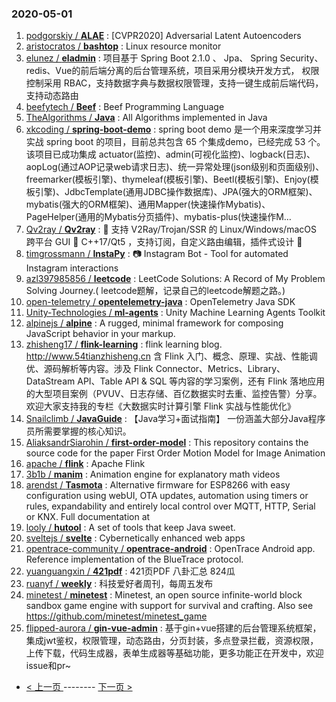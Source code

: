### 2020-05-01 
1. [
        podgorskiy /
**ALAE**](https://github.com/podgorskiy/ALAE) : [CVPR2020] Adversarial Latent Autoencoders
1. [
        aristocratos /
**bashtop**](https://github.com/aristocratos/bashtop) : Linux resource monitor
1. [
        elunez /
**eladmin**](https://github.com/elunez/eladmin) : 项目基于 Spring Boot 2.1.0 、 Jpa、 Spring Security、redis、Vue的前后端分离的后台管理系统，项目采用分模块开发方式， 权限控制采用 RBAC，支持数据字典与数据权限管理，支持一键生成前后端代码，支持动态路由
1. [
        beefytech /
**Beef**](https://github.com/beefytech/Beef) : Beef Programming Language
1. [
        TheAlgorithms /
**Java**](https://github.com/TheAlgorithms/Java) : All Algorithms implemented in Java
1. [
        xkcoding /
**spring-boot-demo**](https://github.com/xkcoding/spring-boot-demo) : spring boot demo 是一个用来深度学习并实战 spring boot 的项目，目前总共包含 65 个集成demo，已经完成 53 个。 该项目已成功集成 actuator(监控)、admin(可视化监控)、logback(日志)、aopLog(通过AOP记录web请求日志)、统一异常处理(json级别和页面级别)、freemarker(模板引擎)、thymeleaf(模板引擎)、Beetl(模板引擎)、Enjoy(模板引擎)、JdbcTemplate(通用JDBC操作数据库)、JPA(强大的ORM框架)、mybatis(强大的ORM框架)、通用Mapper(快速操作Mybatis)、PageHelper(通用的Mybatis分页插件)、mybatis-plus(快速操作M…
1. [
        Qv2ray /
**Qv2ray**](https://github.com/Qv2ray/Qv2ray) : 🌟 支持 V2Ray/Trojan/SSR 的 Linux/Windows/macOS 跨平台 GUI 🔨 C++17/Qt5 ，支持订阅，自定义路由编辑，插件式设计 🌟
1. [
        timgrossmann /
**InstaPy**](https://github.com/timgrossmann/InstaPy) : 📷 Instagram Bot - Tool for automated Instagram interactions
1. [
        azl397985856 /
**leetcode**](https://github.com/azl397985856/leetcode) : LeetCode Solutions: A Record of My Problem Solving Journey.( leetcode题解，记录自己的leetcode解题之路。)
1. [
        open-telemetry /
**opentelemetry-java**](https://github.com/open-telemetry/opentelemetry-java) : OpenTelemetry Java SDK
1. [
        Unity-Technologies /
**ml-agents**](https://github.com/Unity-Technologies/ml-agents) : Unity Machine Learning Agents Toolkit
1. [
        alpinejs /
**alpine**](https://github.com/alpinejs/alpine) : A rugged, minimal framework for composing JavaScript behavior in your markup.
1. [
        zhisheng17 /
**flink-learning**](https://github.com/zhisheng17/flink-learning) : flink learning blog. http://www.54tianzhisheng.cn 含 Flink 入门、概念、原理、实战、性能调优、源码解析等内容。涉及 Flink Connector、Metrics、Library、DataStream API、Table API & SQL 等内容的学习案例，还有 Flink 落地应用的大型项目案例（PVUV、日志存储、百亿数据实时去重、监控告警）分享。欢迎大家支持我的专栏《大数据实时计算引擎 Flink 实战与性能优化》
1. [
        Snailclimb /
**JavaGuide**](https://github.com/Snailclimb/JavaGuide) : 【Java学习+面试指南】 一份涵盖大部分Java程序员所需要掌握的核心知识。
1. [
        AliaksandrSiarohin /
**first-order-model**](https://github.com/AliaksandrSiarohin/first-order-model) : This repository contains the source code for the paper First Order Motion Model for Image Animation
1. [
        apache /
**flink**](https://github.com/apache/flink) : Apache Flink
1. [
        3b1b /
**manim**](https://github.com/3b1b/manim) : Animation engine for explanatory math videos
1. [
        arendst /
**Tasmota**](https://github.com/arendst/Tasmota) : Alternative firmware for ESP8266 with easy configuration using webUI, OTA updates, automation using timers or rules, expandability and entirely local control over MQTT, HTTP, Serial or KNX. Full documentation at
1. [
        looly /
**hutool**](https://github.com/looly/hutool) : A set of tools that keep Java sweet.
1. [
        sveltejs /
**svelte**](https://github.com/sveltejs/svelte) : Cybernetically enhanced web apps
1. [
        opentrace-community /
**opentrace-android**](https://github.com/opentrace-community/opentrace-android) : OpenTrace Android app. Reference implementation of the BlueTrace protocol.
1. [
        yuanguangxin /
**421pdf**](https://github.com/yuanguangxin/421pdf) : 421页PDF 八卦汇总 824瓜
1. [
        ruanyf /
**weekly**](https://github.com/ruanyf/weekly) : 科技爱好者周刊，每周五发布
1. [
        minetest /
**minetest**](https://github.com/minetest/minetest) : Minetest, an open source infinite-world block sandbox game engine with support for survival and crafting. Also see https://github.com/minetest/minetest_game
1. [
        flipped-aurora /
**gin-vue-admin**](https://github.com/flipped-aurora/gin-vue-admin) : 基于gin+vue搭建的后台管理系统框架，集成jwt鉴权，权限管理，动态路由，分页封装，多点登录拦截，资源权限，上传下载，代码生成器，表单生成器等基础功能，更多功能正在开发中，欢迎issue和pr~ 

- [ < 上一页 ](https://github.com/able8/github-trending-daily-record/blob/master/2020-04-30.md) -------- [ 下一页 > ](https://github.com/able8/github-trending-daily-record/blob/master/2020-05-02.md)